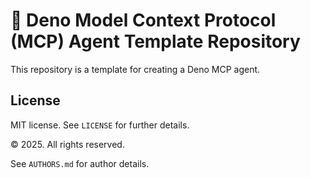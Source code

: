 # 🤖 Deno Model Context Protocol (MCP) Agent Template Repository

This repository is a template for creating a Deno MCP agent.

## License

MIT license. See `LICENSE` for further details.

&copy; 2025. All rights reserved.

See `AUTHORS.md` for author details.

